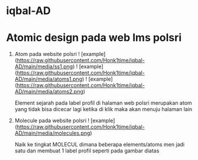 # iqbal-AD

# Atomic design pada web lms polsri

1. Atom pada website polsri
    ! [example] (https://raw.githubusercontent.com/Honk1time/iqbal-AD/main/media/ss1.png)
    ! [example] (https://raw.githubusercontent.com/Honk1time/iqbal-AD/main/media/atoms1.png)
    ! [example] (https://raw.githubusercontent.com/Honk1time/iqbal-AD/main/media/atoms2.png)

    Element sejarah pada label profil di halaman web polsri merupakan atom yang tidak bisa dicecar lagi ketika di klik maka
    akan menuju halaman lain


2. Molecule pada website polsri 
    ! [example] (https://raw.githubusercontent.com/Honk1time/iqbal-AD/main/media/molecules.png)

    Naik ke tingkat MOLECUL dimana beberapa elements/atoms men jadi satu dan membuat 1 label profil seperti pada gambar diatas
    

